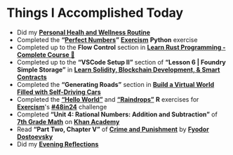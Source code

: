# Things I Accomplished Today

- Did my **[Personal Healh and Wellness Routine](../../routines/2024/personal-health-and-wellness-routine/personal-health-and-wellness-routine-2024-week-5.md)**
- Completed the **“[Perfect Numbers](https://exercism.org/tracks/python/exercises/perfect-numbers)”** **[Exercism](https://exercism.org)** **Python** exercise
- Completed up to the **Flow Control** section in **[Learn Rust Programming - Complete Course 🦀](https://www.youtube.com/watch?v=BpPEoZW5IiY)**
- Completed up to the **“VSCode Setup II”** section of **“Lesson 6 | Foundry Simple Storage”** in **[Learn Solidity, Blockchain Development, & Smart Contracts](https://www.youtube.com/watch?v=umepbfKp5rI)**
- Completed the **“Generating Roads”** section in **[Build a Virtual World Filled with Self-Driving Cars](https://www.youtube.com/watch?v=5iHejdqYIa8)**
- Completed the **[“Hello World”](https://exercism.org/tracks/r/exercises/hello-world)** and **[“Raindrops”](https://exercism.org/tracks/r/exercises/raindrops)** **R** exercises for **[Exercism](https://exercism.org)**'s **[#48in24](https://exercism.org/challenges/48in24)** challenge
- Completed **“Unit 4: Rational Numbers: Addition and Subtraction”** of **[7th Grade Math](https://www.khanacademy.org/math/cc-seventh-grade-math)** on **[Khan Academy](https://www.khanacademy.org)**
- Read **“Part Two, Chapter V”** of **[Crime and Punishment](https://www.goodreads.com/book/show/7144.Crime_and_Punishment)** by **[Fyodor Dostoevsky](https://www.goodreads.com/author/show/3137322.Fyodor_Dostoevsky)**
- Did my **[Evening Reflections](../../routines/evening-reflections.md)**

